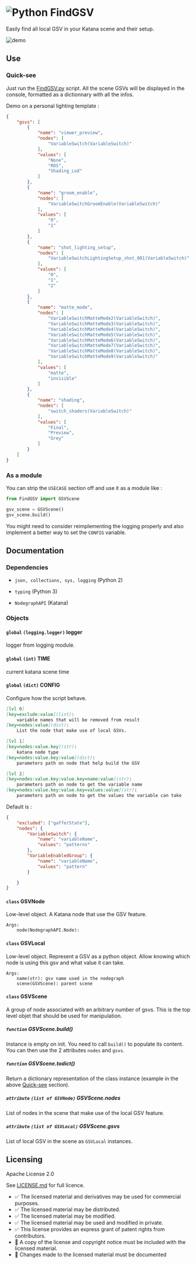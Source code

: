 # ![Python](https://img.shields.io/badge/type-Python-yellow) FindGSV



Easily find all local GSV in your Katana scene and their setup.

![demo](./demo.png)


## Use

### Quick-see

Just run the [FindGSV.py](./FindGSV.py) script.
All the scene GSVs will be displayed in the console, formatted as a dictionnary with all the infos.

Demo on a personal lighting template :

```json
{
    "gsvs": [
        {
            "name": "viewer_preview", 
            "nodes": [
                "VariableSwitch(VariableSwitch)"
            ], 
            "values": [
                "None", 
                "ROS", 
                "Shading_Lod"
            ]
        }, 
        {
            "name": "groom_enable", 
            "nodes": [
                "VariableSwitchGroomEnable(VariableSwitch)"
            ], 
            "values": [
                "0", 
                "1"
            ]
        }, 
        {
            "name": "shot_lighting_setup", 
            "nodes": [
                "VariableSwitchLightingSetup_shot_001(VariableSwitch)"
            ], 
            "values": [
                "0", 
                "1", 
                "2"
            ]
        }, 
        {
            "name": "matte_mode", 
            "nodes": [
                "VariableSwitchMatteMode2(VariableSwitch)", 
                "VariableSwitchMatteMode3(VariableSwitch)", 
                "VariableSwitchMatteMode4(VariableSwitch)", 
                "VariableSwitchMatteMode5(VariableSwitch)", 
                "VariableSwitchMatteMode6(VariableSwitch)", 
                "VariableSwitchMatteMode7(VariableSwitch)", 
                "VariableSwitchMatteMode8(VariableSwitch)", 
                "VariableSwitchMatteMode9(VariableSwitch)"
            ], 
            "values": [
                "matte", 
                "invisible"
            ]
        }, 
        {
            "name": "shading", 
            "nodes": [
                "switch_shaders(VariableSwitch)"
            ], 
            "values": [
                "Final", 
                "Preview", 
                "Grey"
            ]
        }
    ]
}
```

### As a module

You can strip the `USECASE` section off and use it as a module like :

```python
from FindGSV import GSVScene

gsv_scene = GSVScene()
gsv_scene.build()
```

You might need to consider reimplementing the logging properly and
also implement a better way to set the `CONFIG` variable.

## Documentation

### Dependencies

- `json, collections, sys, logging` (Python 2)

- `typing` (Python 3)

- `NodegraphAPI` (Katana)

### Objects

#### `global` `(logging.logger)` logger 

logger from logging module.

#### `global` `(int)` TIME 

current katana scene time

#### `global` `(dict)` CONFIG 

Configure how the script behave. 

```markdown
[lvl 0]
[key=exclude:value](list):
    variable names that will be removed from result
[key=nodes:value](dict):
    List the node that make use of local GSVs.
```
```markdown
[lvl 1]
[key=nodes:value.key](str):  
    katana node type 
[key=nodes:value.key:value](dict):  
    parameters path on node that help build the GSV
```  
```markdown
[lvl 2]
[key=nodes:value.key:value.key=name:value](str):  
    parameters path on node to get the variable name
[key=nodes:value.key:value.key=values:value](str):  
    parameters path on node to get the values the variable can take
```

Default is :

```json
{
    "excluded": ["gafferState"],
    "nodes": {
        "VariableSwitch": {
            "name": "variableName",
            "values": "patterns"
        },
        "VariableEnabledGroup": {
            "name": "variableName",
            "values": "pattern"
        }

    }
}
```

#### `class` GSVNode

Low-level object.
A Katana node that use the GSV feature.


```
Args:
    node(NodegraphAPI.Node):
```

#### `class` GSVLocal

Low-level object.
Represent a GSV as a python object. Allow knowing which node is using this
gsv and what value it can take.

```
Args:
    name(str): gsv name used in the nodegraph
    scene(GSVScene): parent scene
```

#### `class` GSVScene

A group of node associated with an arbitrary number of gsvs.
This is the top level objet that should be used for manipulation.

##### `function` GSVScene.build()

Instance is empty on init. You need to call `build()` to populate its 
content. You can then use the 2 attributes `nodes` and `gsvs`.

##### `function` GSVScene.todict()

Return a dictionary representation of the class instance (example in
the above [Quick-see](###Quick-see) section).

##### `attribute` `(list of GSVNode)` GSVScene.nodes

List of nodes in the scene that make use of the local GSV feature.

##### `attribute` `(list of GSVLocal)` GSVScene.gsvs

List of local GSV in the scene as `GSVLocal` instances.

## Licensing

Apache License 2.0

See [LICENSE.md](./LICENSE.md) for full licence.

- ✅ The licensed material and derivatives may be used for commercial purposes.
- ✅ The licensed material may be distributed.
- ✅ The licensed material may be modified.
- ✅ The licensed material may be used and modified in private.
- ✅ This license provides an express grant of patent rights from contributors.
- 📏 A copy of the license and copyright notice must be included with the licensed material.
- 📏 Changes made to the licensed material must be documented